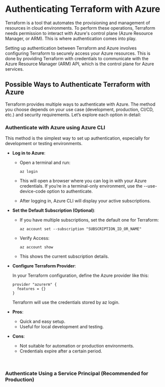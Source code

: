 # Authenticating Terraform with Azure

Terraform is a tool that automates the provisioning and management of resources in cloud environments. To perform these operations, Terraform needs permission to interact with Azure's control plane (Azure Resource Manager, or ARM). This is where authentication comes into play.

Setting up authentication between Terraform and Azure involves configuring Terraform to securely access your Azure resources. This is done by providing Terraform with credentials to communicate with the Azure Resource Manager (ARM) API, which is the control plane for Azure services.

## Possible Ways to Authenticate Terraform with Azure

Terraform provides multiple ways to authenticate with Azure. The method you choose depends on your use case (development, production, CI/CD, etc.) and security requirements. Let’s explore each option in detail:

### Authenticate with Azure using Azure CLI

This method is the simplest way to set up authentication, especially for development or testing environments.

- **Log in to Azure**:

  - Open a terminal and run:

    ```
    az login
    ```

  - This will open a browser where you can log in with your Azure credentials. If you’re in a terminal-only environment, use the --use-device-code option to authenticate.
  - After logging in, Azure CLI will display your active subscriptions.

- **Set the Default Subscription (Optional)**:

  - If you have multiple subscriptions, set the default one for Terraform:

    ```
    az account set --subscription "SUBSCRIPTION_ID_OR_NAME"
    ```

  - Verify Access:

    ```
    az account show
    ```

  - This shows the current subscription details.

- **Configure Terraform Provider**:

  In your Terraform configuration, define the Azure provider like this:

  ```
  provider "azurerm" {
    features = {}
  }
  ```

  Terraform will use the credentials stored by az login.

- **Pros**:
  - Quick and easy setup.
  - Useful for local development and testing.

- **Cons**:
  - Not suitable for automation or production environments.
  - Credentials expire after a certain period.

<br>

### Authenticate Using a Service Principal (Recommended for Production)
